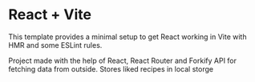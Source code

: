 # React + Vite

This template provides a minimal setup to get React working in Vite with HMR and some ESLint rules.

Project made with the help of React, React Router and Forkify API for fetching data from outside. Stores liked recipes in local storge
